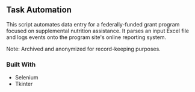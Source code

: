 ## Task Automation
This script automates data entry for a federally-funded grant program focused on supplemental nutrition assistance. It parses an input Excel file and logs events onto the program site's online reporting system.

Note: Archived and anonymized for record-keeping purposes.

### Built With
* Selenium
* Tkinter
